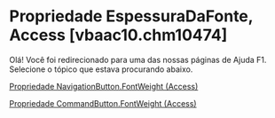 
# Propriedade EspessuraDaFonte, Access [vbaac10.chm10474]

Olá! Você foi redirecionado para uma das nossas páginas de Ajuda F1. Selecione o tópico que estava procurando abaixo.

[Propriedade NavigationButton.FontWeight (Access)](http://msdn.microsoft.com/library/23b07172-e1da-bd97-0515-a6c52da4636a%28Office.15%29.aspx)

[Propriedade CommandButton.FontWeight (Access)](http://msdn.microsoft.com/library/a7c0b157-c25c-24e5-b05d-cc8ab726ac7b%28Office.15%29.aspx)

